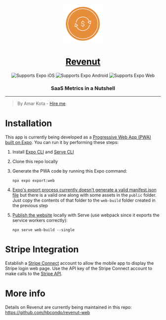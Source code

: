 <div align="center">
  <a href="https://revenut.com/" style="color: black;">
    <img alt="revenut" src="https://github.com/hbcondo/revenut-web/raw/main/assets/Revenut-logo-128x128.png" width="128" height="128">
    <h1>Revenut</h1>
  </a>
</div>

<div align="center">
  <!-- iOS -->
  <img alt="Supports Expo iOS" longdesc="Supports Expo iOS" src="https://img.shields.io/badge/iOS-4630EB.svg?style=flat-square&logo=APPLE&labelColor=999999&logoColor=fff" />
  <!-- Android -->
  <img alt="Supports Expo Android" longdesc="Supports Expo Android" src="https://img.shields.io/badge/Android-4630EB.svg?style=flat-square&logo=ANDROID&labelColor=A4C639&logoColor=fff" />
  <!-- Web -->
  <img alt="Supports Expo Web" longdesc="Supports Expo Web" src="https://img.shields.io/badge/web-4630EB.svg?style=flat-square&logo=GOOGLE-CHROME&labelColor=4285F4&logoColor=fff" />

  <h3 align="center">SaaS Metrics in a Nutshell</h3>
</div>

---
> By Amar Kota - [Hire me](https://amarkota.com/resume)

# Installation
This app is currently being developed as a [Progressive Web App (PWA) built on Expo](https://docs.expo.dev/guides/progressive-web-apps/). You can run it by performing these steps:

1. Install [Expo CLI](https://docs.expo.dev/more/expo-cli) and [Serve CLI](https://www.npmjs.com/package/serve)
2. Clone this repo locally

3. Generate the PWA code by running this Expo command:
   ```cli
   npx expo export:web
   ```

5. [Expo's export process currently doesn't generate a valid manifest.json file](https://github.com/expo/expo-cli/issues/2441) but there is a valid one along with some assets in the `public` folder. Just copy the contents of that folder to the `web-build` folder created in the previous step

6. [Publish the website](https://docs.expo.dev/distribution/publishing-websites/) locally with Serve (use webpack since it exports the service workers correctly):
   ```cli
   npx serve web-build --single
   ```

# Stripe Integration
Establish a [Stripe Connect](https://stripe.com/docs/connect) account to allow the mobile app to display the Stripe login web page. Use the API key of the Stripe Connect account to make calls to the [Stripe API](https://stripe.com/docs/api).

# More info
Details on Revenut are currently being maintained in this repo: https://github.com/hbcondo/revenut-web
